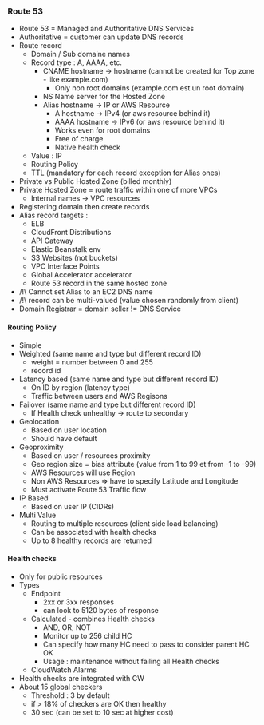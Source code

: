### Route 53

- Route 53 = Managed and Authoritative DNS Services
- Authoritative  = customer can update DNS records 
- Route record 
  - Domain / Sub domaine names 
  - Record type : A, AAAA, etc. 
    - CNAME hostname -> hostname (cannot be created for Top zone - like example.com)
      - Only non root domains (example.com est un root domain)
    - NS Name server for the Hosted Zone 
    - Alias hostname -> IP or AWS Resource 
      - A hostname -> IPv4 (or aws resource behind it)
      - AAAA hostname -> IPv6  (or aws resource behind it)
      - Works even for root domains
      - Free of charge 
      - Native health check
  - Value : IP 
  - Routing Policy 
  - TTL (mandatory for each record exception for Alias ones)
- Private vs Public Hosted Zone (billed monthly)
- Private Hosted Zone = route traffic within one of more VPCs
  - Internal names -> VPC resources 
- Registering domain then create records 
- Alias record targets :
  - ELB
  - CloudFront Distributions 
  - API Gateway 
  - Elastic Beanstalk env
  - S3 Websites (not buckets)
  - VPC Interface Points 
  - Global Accelerator accelerator 
  - Route 53 record in the same hosted zone 
- /!\ Cannot set Alias to an EC2 DNS name
- /!\ record can be multi-valued (value chosen randomly from client)
- Domain Registrar = domain seller != DNS Service 
#### Routing Policy

- Simple
- Weighted (same name and type but different record ID)
  - weight = number between 0 and 255
  - record id
- Latency based  (same name and type but different record ID)
  - On ID by region (latency type)
  - Traffic between users and AWS Regisons 
- Failover  (same name and type but different record ID)
  - If Health check unhealthy -> route to secondary 
- Geolocation 
  - Based on user location 
  - Should have default 
- Geoproximity 
  - Based on user / resources proximity 
  - Geo region size = bias attribute (value from 1 to 99 et from -1 to -99)
  - AWS Resources will use Region 
  - Non AWS Resources => have to specify Latitude and Longitude
  - Must activate Route 53 Traffic flow 
- IP Based 
  - Based on user IP (CIDRs)
- Multi Value 
  - Routing to multiple resources (client side load balancing)
  - Can be associated with health checks 
  - Up to 8 healthy records are returned
#### Health checks 

- Only for public resources 
- Types
  - Endpoint 
    - 2xx or 3xx responses
    - can look to 5120 bytes of response
  - Calculated - combines Health checks 
    - AND, OR, NOT
    - Monitor up to 256 child HC
    - Can specify how many HC need to pass to consider parent HC OK
    - Usage : maintenance without failing all Health checks 
  - CloudWatch Alarms
- Health checks are integrated with CW
- About 15 global checkers 
  - Threshold : 3 by default 
  - if > 18% of checkers are OK then healthy 
  - 30 sec (can be set to 10 sec at higher cost)
